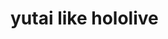  <!DOCTYPE html>
 <html>
    <head>
        <title>
            <h1>This is group 4</h1>
        </title>
    </head> 
    <body>
        <h1>yutai like hololive</h1>
    </body>
 </html>